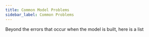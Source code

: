 ```yaml
---
title: Common Model Problems
sidebar_label: Common Problems
---
```


Beyond the errors that occur when the model is built, here is a list
